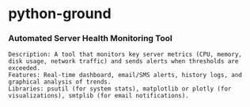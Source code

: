# python-ground

### Automated Server Health Monitoring Tool

    Description: A tool that monitors key server metrics (CPU, memory, disk usage, network traffic) and sends alerts when thresholds are exceeded.
    Features: Real-time dashboard, email/SMS alerts, history logs, and graphical analysis of trends.
    Libraries: psutil (for system stats), matplotlib or plotly (for visualizations), smtplib (for email notifications).
